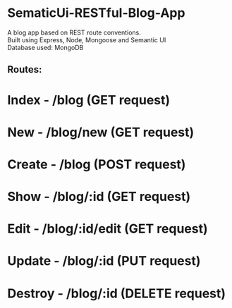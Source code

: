 # SematicUi-RESTful-Blog-App
A blog app based on REST route conventions.<br />
Built using Express, Node, Mongoose and Semantic UI<br />
Database used: MongoDB<br />

## Routes:
# Index - /blog (GET request)<br />
# New - /blog/new (GET request)<br />
# Create - /blog (POST request)<br />
# Show - /blog/:id (GET request)<br />
# Edit - /blog/:id/edit (GET request)<br />
# Update - /blog/:id (PUT request)<br />
# Destroy - /blog/:id (DELETE request)<br />
